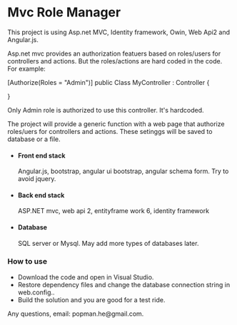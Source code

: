 ﻿# Mvc Role Manager

This project is using Asp.net MVC, Identity framework, Owin, Web Api2 and Angular.js.

Asp.net mvc provides an authorization featuers based on roles/users for controllers and actions. 
But the roles/actions are hard coded in the code.
For example: 

[Authorize(Roles = "Admin")]
public Class  MyController : Controller
{

}

Only Admin role is authorized to use this controller. It's hardcoded.

The project will provide a generic function with a web page that authorize roles/uers for controllers and actions. 
These setinggs will be saved to database or a file.

<ul>
<li><h4>Front end stack</h4> Angular.js, bootstrap, angular ui bootstrap, angular schema form. Try to avoid jquery.</li>
<li><h4>Back end stack</h4> ASP.NET mvc, web api 2, entityframe work 6, identity framework</li>
<li><h4>Database</h4> SQL server or Mysql. May add more types of databases later.</li>
</ul>
<h3>How to use</h3>
<ul>
<li>Download the code and open in Visual Studio. </li>
<li>Restore dependency files and change the database connection string in web.config..</li>
<li>Build the solution and you are good for a test ride. </li>
</ul>

<p>Any questions, email: popman.he@gmail.com.</p>
